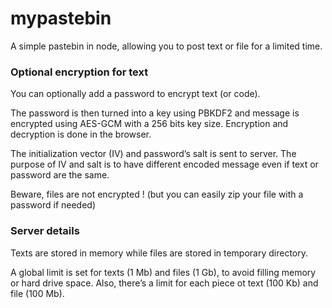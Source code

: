 # mypastebin

A simple pastebin in node, allowing you to post text or file for a limited time.


### Optional encryption for text

You can optionally add a password to encrypt text (or code).

The password is then turned into a key using PBKDF2 and message is encrypted using AES-GCM with a 256 bits key size. Encryption and decryption is done in the browser. 

The initialization vector (IV) and password’s salt is sent to server.
The purpose of IV and salt is to have different encoded message even if text or password are the same.

Beware, files are not encrypted ! (but you can easily zip your file with a password if needed)


### Server details

Texts are stored in memory while files are stored in temporary directory.

A global limit is set for texts (1 Mb) and files (1 Gb), to avoid filling memory or hard drive space.
Also, there’s a limit for each piece ot text (100 Kb) and file (100 Mb).
